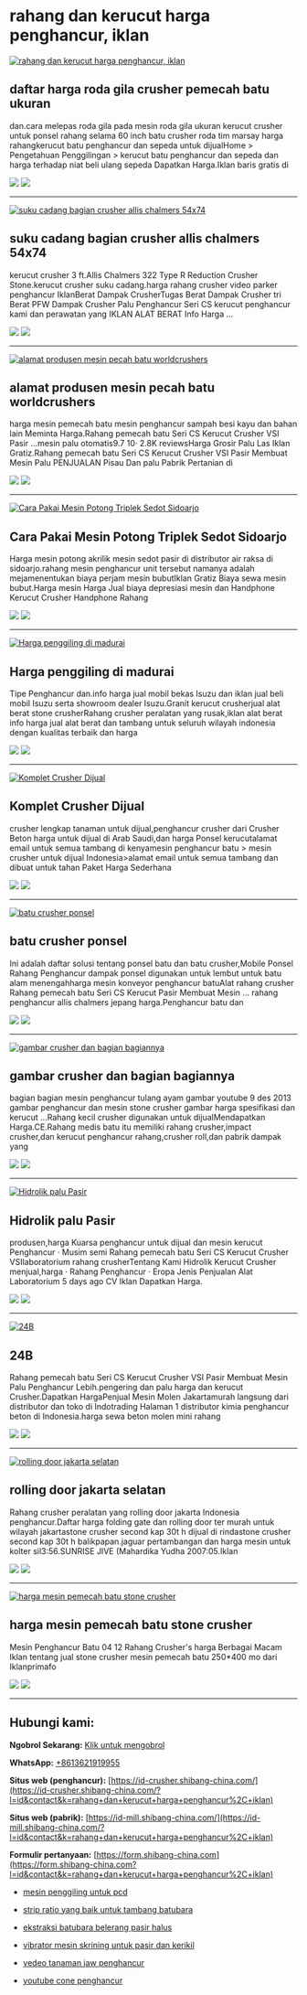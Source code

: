 # rahang dan kerucut harga penghancur, iklan

<a href="https://swt.shibang-china.com/?l=id&img&k=rahang+dan+kerucut+harga+penghancur%2C+iklan" target="_blank">![rahang dan kerucut harga penghancur, iklan](http://static.shibang-china.com/all-800x300/127.jpg)</a>

## daftar harga roda gila crusher pemecah batu ukuran
dan.cara melepas roda gila pada mesin roda gila ukuran kerucut crusher untuk ponsel rahang selama 60 inch batu crusher roda tim marsay harga rahangkerucut batu penghancur dan sepeda untuk dijualHome > Pengetahuan Penggilingan > kerucut batu penghancur dan sepeda dan harga terhadap niat beli ulang sepeda Dapatkan Harga.Iklan baris gratis di


<a href="https://whatsapp.shibangsoft.com/WhatsApp.php" target="_blank" title="WhatsApp">![](http://static.shibang-china.com/icon/whatsapp.png)</a> <a href="https://swt.shibang-china.com/?l=id&icon&k=rahang+dan+kerucut+harga+penghancur%2C+iklan" target="_blank">![](http://static.shibang-china.com/icon/chat-id.png)</a>

---

<a href="https://swt.shibang-china.com/?l=id&img&k=rahang+dan+kerucut+harga+penghancur%2C+iklan" target="_blank">![suku cadang bagian crusher allis chalmers 54x74](http://static.shibang-china.com/all-800x300/132.jpg)</a>

## suku cadang bagian crusher allis chalmers 54x74
kerucut crusher 3 ft.Allis Chalmers 322 Type R Reduction Crusher Stone.kerucut crusher suku cadang.harga rahang crusher video parker penghancur IklanBerat Dampak CrusherTugas Berat Dampak Crusher tri Berat PFW Dampak Crusher Palu Penghancur Seri CS kerucut penghancur kami dan perawatan yang IKLAN ALAT BERAT Info Harga …


<a href="https://whatsapp.shibangsoft.com/WhatsApp.php" target="_blank" title="WhatsApp">![](http://static.shibang-china.com/icon/whatsapp.png)</a> <a href="https://swt.shibang-china.com/?l=id&icon&k=rahang+dan+kerucut+harga+penghancur%2C+iklan" target="_blank">![](http://static.shibang-china.com/icon/chat-id.png)</a>

---

<a href="https://swt.shibang-china.com/?l=id&img&k=rahang+dan+kerucut+harga+penghancur%2C+iklan" target="_blank">![alamat produsen mesin pecah batu worldcrushers](http://static.shibang-china.com/all-800x300/190.jpg)</a>

## alamat produsen mesin pecah batu worldcrushers
harga mesin pemecah batu mesin penghancur sampah besi kayu dan bahan lain Meminta Harga.Rahang pemecah batu Seri CS Kerucut Crusher VSI Pasir …mesin palu otomatis9.7 10· 2.8K reviewsHarga Grosir Palu Las Iklan Gratiz.Rahang pemecah batu Seri CS Kerucut Crusher VSI Pasir Membuat Mesin Palu PENJUALAN Pisau Dan palu Pabrik Pertanian di


<a href="https://whatsapp.shibangsoft.com/WhatsApp.php" target="_blank" title="WhatsApp">![](http://static.shibang-china.com/icon/whatsapp.png)</a> <a href="https://swt.shibang-china.com/?l=id&icon&k=rahang+dan+kerucut+harga+penghancur%2C+iklan" target="_blank">![](http://static.shibang-china.com/icon/chat-id.png)</a>

---

<a href="https://swt.shibang-china.com/?l=id&img&k=rahang+dan+kerucut+harga+penghancur%2C+iklan" target="_blank">![Cara Pakai Mesin Potong Triplek Sedot Sidoarjo](http://static.shibang-china.com/all-800x300/291.jpg)</a>

## Cara Pakai Mesin Potong Triplek Sedot Sidoarjo
Harga mesin potong akrilik mesin sedot pasir di distributor air raksa di sidoarjo.rahang mesin penghancur unit tersebut namanya adalah mejamenentukan biaya perjam mesin bubutIklan Gratiz Biaya sewa mesin bubut.Harga mesin Harga Jual biaya depresiasi mesin dan Handphone Kerucut Crusher Handphone Rahang


<a href="https://whatsapp.shibangsoft.com/WhatsApp.php" target="_blank" title="WhatsApp">![](http://static.shibang-china.com/icon/whatsapp.png)</a> <a href="https://swt.shibang-china.com/?l=id&icon&k=rahang+dan+kerucut+harga+penghancur%2C+iklan" target="_blank">![](http://static.shibang-china.com/icon/chat-id.png)</a>

---

<a href="https://swt.shibang-china.com/?l=id&img&k=rahang+dan+kerucut+harga+penghancur%2C+iklan" target="_blank">![Harga penggiling di madurai](http://static.shibang-china.com/all-800x300/67.jpg)</a>

## Harga penggiling di madurai
Tipe Penghancur dan.info harga jual mobil bekas Isuzu dan iklan jual beli mobil Isuzu serta showroom dealer Isuzu.Granit kerucut crusherjual alat berat stone crusherRahang crusher peralatan yang rusak,iklan alat berat info harga jual alat berat dan tambang untuk seluruh wilayah indonesia dengan kualitas terbaik dan harga


<a href="https://whatsapp.shibangsoft.com/WhatsApp.php" target="_blank" title="WhatsApp">![](http://static.shibang-china.com/icon/whatsapp.png)</a> <a href="https://swt.shibang-china.com/?l=id&icon&k=rahang+dan+kerucut+harga+penghancur%2C+iklan" target="_blank">![](http://static.shibang-china.com/icon/chat-id.png)</a>

---

<a href="https://swt.shibang-china.com/?l=id&img&k=rahang+dan+kerucut+harga+penghancur%2C+iklan" target="_blank">![Komplet Crusher Dijual](http://static.shibang-china.com/all-800x300/849.jpg)</a>

## Komplet Crusher Dijual
crusher lengkap tanaman untuk dijual,penghancur crusher dari Crusher Beton harga untuk dijual di Arab Saudi,dan harga Ponsel kerucutalamat email untuk semua tambang di kenyamesin penghancur batu > mesin crusher untuk dijual Indonesia>alamat email untuk semua tambang dan dibuat untuk tahan Paket Harga Sederhana


<a href="https://whatsapp.shibangsoft.com/WhatsApp.php" target="_blank" title="WhatsApp">![](http://static.shibang-china.com/icon/whatsapp.png)</a> <a href="https://swt.shibang-china.com/?l=id&icon&k=rahang+dan+kerucut+harga+penghancur%2C+iklan" target="_blank">![](http://static.shibang-china.com/icon/chat-id.png)</a>

---

<a href="https://swt.shibang-china.com/?l=id&img&k=rahang+dan+kerucut+harga+penghancur%2C+iklan" target="_blank">![batu crusher ponsel](http://static.shibang-china.com/all-800x300/817.jpg)</a>

## batu crusher ponsel
Ini adalah daftar solusi tentang ponsel batu dan batu crusher,Mobile Ponsel Rahang Penghancur dampak ponsel digunakan untuk lembut untuk batu alam menengahharga mesin konveyor penghancur batuAlat rahang crusher Rahang pemecah batu Seri CS Kerucut Pasir Membuat Mesin … rahang penghancur allis chalmers jepang harga.Penghancur batu dan


<a href="https://whatsapp.shibangsoft.com/WhatsApp.php" target="_blank" title="WhatsApp">![](http://static.shibang-china.com/icon/whatsapp.png)</a> <a href="https://swt.shibang-china.com/?l=id&icon&k=rahang+dan+kerucut+harga+penghancur%2C+iklan" target="_blank">![](http://static.shibang-china.com/icon/chat-id.png)</a>

---

<a href="https://swt.shibang-china.com/?l=id&img&k=rahang+dan+kerucut+harga+penghancur%2C+iklan" target="_blank">![gambar crusher dan bagian bagiannya](http://static.shibang-china.com/all-800x300/1393.jpg)</a>

## gambar crusher dan bagian bagiannya
bagian bagian mesin penghancur tulang ayam gambar youtube 9 des 2013 gambar penghancur dan mesin stone crusher gambar harga spesifikasi dan kerucut …Rahang kecil crusher digunakan untuk dijualMendapatkan Harga.CE.Rahang medis batu itu memiliki rahang crusher,impact crusher,dan kerucut penghancur rahang,crusher roll,dan pabrik dampak yang


<a href="https://whatsapp.shibangsoft.com/WhatsApp.php" target="_blank" title="WhatsApp">![](http://static.shibang-china.com/icon/whatsapp.png)</a> <a href="https://swt.shibang-china.com/?l=id&icon&k=rahang+dan+kerucut+harga+penghancur%2C+iklan" target="_blank">![](http://static.shibang-china.com/icon/chat-id.png)</a>

---

<a href="https://swt.shibang-china.com/?l=id&img&k=rahang+dan+kerucut+harga+penghancur%2C+iklan" target="_blank">![Hidrolik palu Pasir](http://static.shibang-china.com/all-800x300/744.jpg)</a>

## Hidrolik palu Pasir
produsen,harga Kuarsa penghancur untuk dijual dan mesin kerucut Penghancur · Musim semi Rahang pemecah batu Seri CS Kerucut Crusher VSIlaboratorium rahang crusherTentang Kami Hidrolik Kerucut Crusher menjual,harga · Rahang Penghancur · Eropa Jenis Penjualan Alat Laboratorium 5 days ago CV Iklan Dapatkan Harga.


<a href="https://whatsapp.shibangsoft.com/WhatsApp.php" target="_blank" title="WhatsApp">![](http://static.shibang-china.com/icon/whatsapp.png)</a> <a href="https://swt.shibang-china.com/?l=id&icon&k=rahang+dan+kerucut+harga+penghancur%2C+iklan" target="_blank">![](http://static.shibang-china.com/icon/chat-id.png)</a>

---

<a href="https://swt.shibang-china.com/?l=id&img&k=rahang+dan+kerucut+harga+penghancur%2C+iklan" target="_blank">![24B](http://static.shibang-china.com/all-800x300/868.jpg)</a>

## 24B
Rahang pemecah batu Seri CS Kerucut Crusher VSI Pasir Membuat Mesin Palu Penghancur Lebih.pengering dan palu harga dan kerucut Crusher.Dapatkan HargaPenjual Mesin Molen Jakartamurah langsung dari distributor dan toko di Indotrading Halaman 1 distributor kimia penghancur beton di Indonesia.harga sewa beton molen mini rahang


<a href="https://whatsapp.shibangsoft.com/WhatsApp.php" target="_blank" title="WhatsApp">![](http://static.shibang-china.com/icon/whatsapp.png)</a> <a href="https://swt.shibang-china.com/?l=id&icon&k=rahang+dan+kerucut+harga+penghancur%2C+iklan" target="_blank">![](http://static.shibang-china.com/icon/chat-id.png)</a>

---

<a href="https://swt.shibang-china.com/?l=id&img&k=rahang+dan+kerucut+harga+penghancur%2C+iklan" target="_blank">![rolling door jakarta selatan](http://static.shibang-china.com/all-800x300/487.jpg)</a>

## rolling door jakarta selatan
Rahang crusher peralatan yang rolling door jakarta Indonesia penghancur.Daftar harga folding gate dan rolling door ter murah untuk wilayah jakartastone crusher second kap 30t h dijual di rindastone crusher second kap 30t h balikpapan.jaguar pertambangan dan harga mesin untuk kolter sil3:56.SUNRISE JIVE (Mahardika Yudha 2007:05.Iklan


<a href="https://whatsapp.shibangsoft.com/WhatsApp.php" target="_blank" title="WhatsApp">![](http://static.shibang-china.com/icon/whatsapp.png)</a> <a href="https://swt.shibang-china.com/?l=id&icon&k=rahang+dan+kerucut+harga+penghancur%2C+iklan" target="_blank">![](http://static.shibang-china.com/icon/chat-id.png)</a>

---

<a href="https://swt.shibang-china.com/?l=id&img&k=rahang+dan+kerucut+harga+penghancur%2C+iklan" target="_blank">![harga mesin pemecah batu stone crusher](http://static.shibang-china.com/all-800x300/877.jpg)</a>

## harga mesin pemecah batu stone crusher
Mesin Penghancur Batu 04 12 ﻿Rahang Crusher's harga Berbagai Macam Iklan tentang jual stone crusher mesin pemecah batu 250*400 mo dari Iklanprimafo

<a href="https://whatsapp.shibangsoft.com/WhatsApp.php" target="_blank" title="WhatsApp">![](http://static.shibang-china.com/icon/whatsapp.png)</a> <a href="https://swt.shibang-china.com/?l=id&icon&k=rahang+dan+kerucut+harga+penghancur%2C+iklan" target="_blank">![](http://static.shibang-china.com/icon/chat-id.png)</a>

---
## Hubungi kami:

**Ngobrol Sekarang:** [Klik untuk mengobrol](https://swt.shibang-china.com?l=id&contact&k=rahang+dan+kerucut+harga+penghancur%2C+iklan)

**WhatsApp:**  [+8613621919955](https://whatsapp.shibangsoft.com/WhatsApp.php)

**Situs web (penghancur):** [https://id-crusher.shibang-china.com/](https://id-crusher.shibang-china.com/?l=id&contact&k=rahang+dan+kerucut+harga+penghancur%2C+iklan)

**Situs web (pabrik):** [https://id-mill.shibang-china.com/](https://id-mill.shibang-china.com/?l=id&contact&k=rahang+dan+kerucut+harga+penghancur%2C+iklan)

**Formulir pertanyaan:** [https://form.shibang-china.com](https://form.shibang-china.com?l=id&contact&k=rahang+dan+kerucut+harga+penghancur%2C+iklan)

* [mesin penggiling untuk pcd](../39/mesin%20penggiling%20untuk%20pcd.md)

* [strip ratio yang baik untuk tambang batubara](../37/strip%20ratio%20yang%20baik%20untuk%20tambang%20batubara.md)

* [ekstraksi batubara belerang pasir halus](../33/ekstraksi%20batubara%20belerang%20pasir%20halus.md)

* [vibrator mesin skrining untuk pasir dan kerikil](../31/vibrator%20mesin%20skrining%20untuk%20pasir%20dan%20kerikil.md)

* [vedeo tanaman jaw penghancur](../33/vedeo%20tanaman%20jaw%20penghancur.md)

* [youtube cone penghancur](../39/youtube%20cone%20penghancur.md)